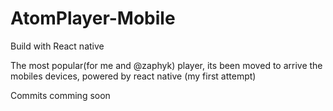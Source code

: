 # AtomPlayer-Mobile
Build with React native


The most popular(for me and @zaphyk) player, its been moved to arrive the mobiles devices, powered by react native (my first attempt)

Commits comming soon
